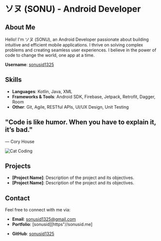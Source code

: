 # ソヌ (SONU) - Android Developer

## About Me
Hello! I'm ソヌ (SONU), an Android Developer passionate about building intuitive and efficient mobile applications. I thrive on solving complex problems and creating seamless user experiences. I believe in the power of code to change the world, one app at a time.

**Username**: [sonusid1325](https://github.com/sonusid1325)

## Skills
- **Languages**: Kotlin, Java, XML
- **Frameworks & Tools**: Android SDK, Firebase, Jetpack, Retrofit, Dagger, Room
- **Other**: Git, Agile, RESTful APIs, UI/UX Design, Unit Testing

## "Code is like humor. When you have to explain it, it’s bad."
— Cory House

![Cat Coding](https://media.giphy.com/media/JIX9t2j0ZTN9S/giphy.gif)

## Projects
- **[Project Name]**: Description of the project and its objectives.
- **[Project Name]**: Description of the project and its objectives.

## Contact
Feel free to connect with me via:
- **Email**: sonusid1325@gmail.com
- **Portfolio**: [sonusid][https"//sonusid.me]
<!-- - **LinkedIn**: [LinkedIn Profile](https://www.linkedin.com/in/sonu) -->
- **GitHub**: [sonusid1325](https://github.com/sonusid1325)
